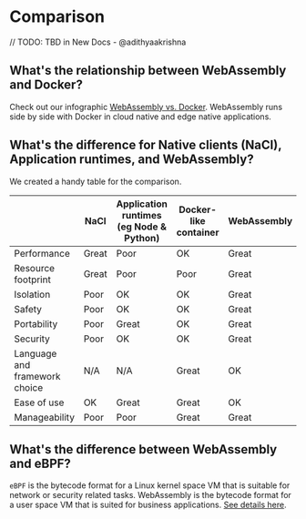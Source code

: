 # Comparison

// TODO: TBD in New Docs - @adithyaakrishna
## What's the relationship between WebAssembly and Docker?

Check out our infographic [WebAssembly vs. Docker](https://wasmedge.org/wasm_docker/). WebAssembly runs side by side with Docker in cloud native and edge native applications.

## What's the difference for Native clients (NaCl), Application runtimes, and WebAssembly?

We created a handy table for the comparison.

|                               | NaCl  | Application runtimes (eg Node &amp; Python)   | Docker-like container | WebAssembly   |
| ---                           | ---   | ---                                           | ---                   | ---           |
| Performance                   | Great | Poor                                          | OK                    | Great         |
| Resource footprint            | Great | Poor                                          | Poor                  | Great         |
| Isolation                     | Poor  | OK                                            | OK                    | Great         |
| Safety                        | Poor  | OK                                            | OK                    | Great         |
| Portability                   | Poor  | Great                                         | OK                    | Great         |
| Security                      | Poor  | OK                                            | OK                    | Great         |
| Language and framework choice | N/A   | N/A                                           | Great                 | OK            |
| Ease of use                   | OK    | Great                                         | Great                 | OK            |
| Manageability                 | Poor  | Poor                                          | Great                 | Great         |

## What's the difference between WebAssembly and eBPF?

`eBPF` is the bytecode format for a Linux kernel space VM that is suitable for network or security related tasks. WebAssembly is the bytecode format for a user space VM that is suited for business applications. [See details here](https://medium.com/codex/ebpf-and-webassembly-whose-vm-reigns-supreme-c2861ce08f89).
